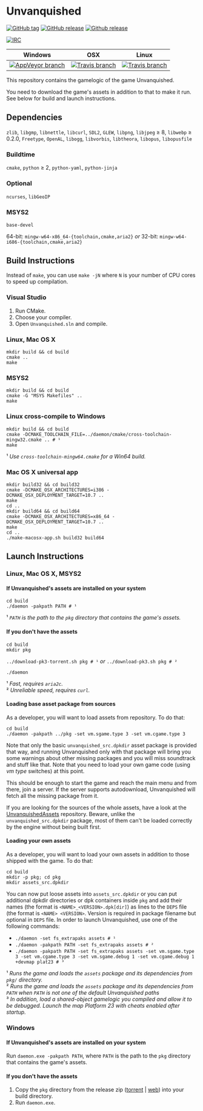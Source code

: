 # Unvanquished

[![GitHub tag](https://img.shields.io/github/tag/Unvanquished/Unvanquished.svg)](https://github.com/Unvanquished/Unvanquished/tags)
[![GitHub release](https://img.shields.io/github/release/Unvanquished/Unvanquished.svg)](https://github.com/Unvanquished/Unvanquished/releases/latest)
[![Github release](https://img.shields.io/github/downloads/Unvanquished/Unvanquished/latest/total.svg)](https://github.com/Unvanquished/Unvanquished/releases/latest)

[![IRC](http://img.shields.io/irc/%23unvanquished%2C%23unvanquished-dev.png)](https://webchat.freenode.net/?channels=%23unvanquished%2C%23unvanquished-dev)

| Windows | OSX | Linux |
|---------|-----|-------|
| [![AppVeyor branch](https://img.shields.io/appveyor/ci/DolceTriade/unvanquished/master.svg)](https://ci.appveyor.com/project/DolceTriade/unvanquished/history) | [![Travis branch](https://img.shields.io/travis/Unvanquished/Unvanquished/master.svg)](https://travis-ci.org/Unvanquished/Unvanquished/branches) | [![Travis branch](https://img.shields.io/travis/Unvanquished/Unvanquished/master.svg)](https://travis-ci.org/Unvanquished/Unvanquished/branches) |

This repository contains the gamelogic of the game Unvanquished.

You need to download the game's assets in addition to that to make it run.
See below for build and launch instructions.

## Dependencies

`zlib`,
`libgmp`,
`libnettle`,
`libcurl`,
`SDL2`,
`GLEW`,
`libpng`,
`libjpeg` ≥ 8,
`libwebp` ≥ 0.2.0,
`Freetype`,
`OpenAL`,
`libogg`,
`libvorbis`,
`libtheora`,
`libopus`,
`libopusfile`

### Buildtime

`cmake`,
`python` ≥ 2,
`python-yaml`,
`python-jinja`

### Optional

`ncurses`,
`libGeoIP`

### MSYS2

`base-devel`

64-bit: `mingw-w64-x86_64-{toolchain,cmake,aria2}`
*or*
32-bit: `mingw-w64-i686-{toolchain,cmake,aria2}`

## Build Instructions

Instead of `make`, you can use `make -jN` where `N` is your number of CPU cores to speed up compilation.

### Visual Studio

 1. Run CMake.
 2. Choose your compiler.
 3. Open `Unvanquished.sln` and compile.

### Linux, Mac OS X

    mkdir build && cd build
    cmake ..
    make

### MSYS2

    mkdir build && cd build
    cmake -G "MSYS Makefiles" ..
    make

### Linux cross-compile to Windows

    mkdir build && cd build
    cmake -DCMAKE_TOOLCHAIN_FILE=../daemon/cmake/cross-toolchain-mingw32.cmake .. # ¹
    make

¹ *Use `cross-toolchain-mingw64.cmake` for a Win64 build.*

### Mac OS X universal app

    mkdir build32 && cd build32
    cmake -DCMAKE_OSX_ARCHITECTURES=i386 -DCMAKE_OSX_DEPLOYMENT_TARGET=10.7 ..
    make
    cd ..
    mkdir build64 && cd build64
    cmake -DCMAKE_OSX_ARCHITECTURES=x86_64 -DCMAKE_OSX_DEPLOYMENT_TARGET=10.7 ..
    make
    cd ..
    ./make-macosx-app.sh build32 build64

## Launch Instructions

### Linux, Mac OS X, MSYS2

#### If Unvanquished's assets are installed on your system

    cd build
    ./daemon -pakpath PATH # ¹

¹ *`PATH` is the path to the `pkg` directory that contains the game's assets.*

#### If you don't have the assets

    cd build
    mkdir pkg

`../download-pk3-torrent.sh pkg # ¹`
*or*
`../download-pk3.sh pkg # ²`

    ./daemon

¹ *Fast, requires `aria2c`.*  
² *Unreliable speed, requires `curl`.*

#### Loading base asset package from sources

As a developer, you will want to load assets from repository. To do that:

    cd build
	./daemon -pakpath ../pkg -set vm.sgame.type 3 -set vm.cgame.type 3

Note that only the basic `unvanquished_src.dpkdir` asset package is provided that way, and running Unvanquished only with that package will bring you some warnings about other missing packages and you will miss soundtrack and stuff like that. Note that you need to load your own game code (using _vm type_ switches) at this point.

This should be enough to start the game and reach the main menu and from there, join a server. If the server supports autodownload, Unvanquished will fetch all the missing package from it.

If you are looking for the sources of the whole assets, have a look at the [UnvanquishedAssets](https://github.com/UnvanquishedAssets/UnvanquishedAssets) repository. Beware, unlike the `unvanquished_src.dpkdir` package, most of them can't be loaded correctly by the engine without being built first.

#### Loading your own assets

As a developer, you will want to load your own assets in addition to those shipped with the game. To do that:

    cd build
    mkdir -p pkg; cd pkg
    mkdir assets_src.dpkdir

You can now put loose assets into `assets_src.dpkdir` or you can put additional dpkdir directories or dpk containers inside `pkg` and add their names (the format is `<NAME>_<VERSION>.dpk[dir]`) as lines to the `DEPS` file (the format is `<NAME> <VERSION>`. Version is required in package filename but optional in `DEPS` file. In order to launch Unvanquished, use one of the following commands:

  - `./daemon -set fs_extrapaks assets # ¹`
  - `./daemon -pakpath PATH -set fs_extrapaks assets # ²`
  - `./daemon -pakpath PATH -set fs_extrapaks assets -set vm.sgame.type 3 -set vm.cgame.type 3 -set vm.sgame.debug 1 -set vm.cgame.debug 1 +devmap plat23 # ³`

¹ *Runs the game and loads the `assets` package and its dependencies from `pkg/` directory.*  
² *Runs the game and loads the `assets` package and its dependencies from `PATH` when `PATH` is not one of the default Unvanquished paths*  
³ *In addition, load a shared-object gamelogic you compiled and allow it to be debugged. Launch the map Platform 23 with cheats enabled after startup.*

### Windows

#### If Unvanquished's assets are installed on your system

Run `daemon.exe -pakpath PATH`, where `PATH` is the path to the `pkg` directory that contains the game's assets.

#### If you don't have the assets

  1. Copy the `pkg` directory from the release zip ([torrent](https://cdn.unvanquished.net/latest.php) | [web](https://github.com/Unvanquished/Unvanquished/releases)) into your build directory.
  2. Run `daemon.exe`.
